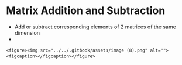 # Matrix Addition and Subtraction

* Add or subtract corresponding elements of 2 matrices of the same dimension
*

    <figure><img src="../../.gitbook/assets/image (8).png" alt=""><figcaption></figcaption></figure>
